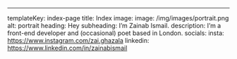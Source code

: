 ---
templateKey: index-page
title: Index
image:
  image: /img/images/portrait.png
  alt: portrait
heading: Hey
subheading: I’m Zainab Ismail.
description: I’m a front-end developer and (occasional) poet based in London.
socials:
  insta: https://www.instagram.com/zai.ghazala
  linkedin: https://www.linkedin.com/in/zainabismail
